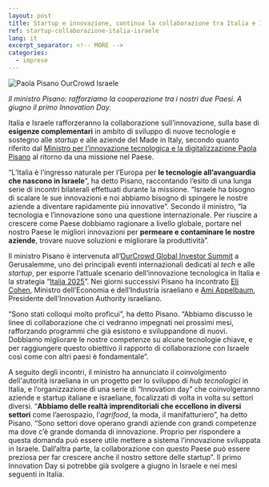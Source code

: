```yaml
---
layout: post
title: Startup e innovazione, continua la collaborazione tra Italia e Israele
ref: startup-collaborazione-italia-israele
lang: it
excerpt_separator: <!-- MORE -->
categories:
  - imprese
---
```


<img class="w-100" src="{{ site.baseURL }}/assets/images/posts/Paola Pisano OurCrowd Israele.jpg" alt="Paola Pisano OurCrowd Israele"/>

_Il ministro Pisano: rafforziamo la cooperazione tra i nostri due Paesi. A giugno il primo Innovation Day._

<!-- MORE -->

Italia e Israele rafforzeranno la collaborazione sull’innovazione, sulla base di **esigenze complementari** in ambito di sviluppo di nuove tecnologie e sostegno alle _startup_ e alle aziende del Made in Italy, secondo quanto riferito dal [Ministro per l’innovazione tecnologica e la digitalizzazione Paola Pisano](https://innovazione.gov.it/it/chi-siamo/ministro/) al ritorno da una missione nel Paese.

“L’Italia è l’ingresso naturale per l’Europa per **le tecnologie all’avanguardia che nascono in Israele**”, ha detto Pisano, raccontando l’esito di una lunga serie di incontri bilaterali effettuati durante la missione. “Israele ha bisogno di scalare le sue innovazioni e noi abbiamo bisogno di spingere le nostre aziende a diventare rapidamente più innovative”. Secondo il ministro, “la tecnologia e l’innovazione sono una questione internazionale. Per riuscire a crescere come Paese dobbiamo ragionare a livello globale, portare nel nostro Paese le migliori innovazioni per **permeare e contaminare le nostre aziende**, trovare nuove soluzioni  e migliorare la produttività”.

Il ministro Pisano è intervenuta all’[OurCrowd Global Investor Summit](https://summit.ourcrowd.com/about-summit/) a Gerusalemme, uno dei principali eventi internazionali dedicati al _tech_ e alle _startup_, per esporre l’attuale scenario dell’innovazione tecnologica in Italia e la strategia “[Italia 2025](https://innovazione.gov.it/it/cosa-facciamo/italia-2025/)”. Nei giorni successivi Pisano ha incontrato [Eli Cohen](https://www.gov.il/en/Departments/People/minister_eli_cohen), Ministro dell’Economia e dell’Industria israeliano e [Ami Appelbaum](https://innovationisrael.org.il/en/team/dr-ami-appelbaum), Presidente dell’Innovation Authority israeliano. 

“Sono stati colloqui molto proficui”, ha detto Pisano. “Abbiamo discusso le linee di collaborazione che ci vedranno impegnati nei prossimi mesi, rafforzando programmi che già esistono e sviluppandone di nuovi. Dobbiamo migliorare le nostre competenze su alcune tecnologie chiave, e per raggiungere questo obiettivo il rapporto di collaborazione con Israele così come con altri paesi è fondamentale”.

A seguito degli incontri, il ministro ha annunciato il coinvolgimento dell'autorità israeliana in un progetto per lo sviluppo di _hub tecnologici_ in Italia, e l’organizzazione di una serie di “Innovation day” che coinvolgeranno aziende e startup italiane e israeliane, focalizzati di volta in volta su settori diversi. “**Abbiamo delle realtà imprenditoriali che eccellono in diversi settori** come l’aerospazio, l’_agrifood_, la moda, il manifatturiero”, ha detto Pisano. “Sono settori dove operano grandi aziende con grandi competenze ma dove c’è grande domanda di innovazione. Proprio per rispondere a questa domanda può essere utile mettere a sistema l’innovazione sviluppata in Israele. Dall’altra parte, la collaborazione con questo Paese può essere preziosa per far crescere anche il nostro settore delle startup”. Il primo Innovation Day si potrebbe già svolgere a giugno in Israele e nei mesi seguenti in Italia.


